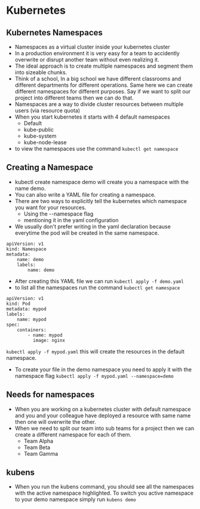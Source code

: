# Kubernetes

## Kubernetes Namespaces

- Namespaces as a virtual cluster inside your kubernetes cluster
- In a production environment it is very easy for a team to accidently overwrite or disrupt another team without even realizing it.
- The ideal approach is to create multiple namespaces and segment them into sizeable chunks.
- Think of a school, In a big school we have different classrooms and different departments for different operations. Same here we can create different namespaces for different purposes. Say if we want to split our project into different teams then we can do that.
- Namespaces are a way to divide cluster resources between multiple users (via resource quota)
- When you start kubernetes it starts with 4 default namespaces
    - Default
    - kube-public
    - kube-system
    - kube-node-lease
- to view the namespaces use the command `kubectl get namespace`

## Creating a Namespace

- kubectl create namespace demo will create you a namespace with the name demo.
- You can also write a YAML file for creating a namespace.
- There are two ways to explicitly tell the kubernetes which namespace you want for your resources.
  - Using the --namespace flag
  - mentioning it in the yaml configuration
- We usually don't prefer writing in the yaml declaration because everytime the pod will be created in the same namespace. 


```
apiVersion: v1
kind: Namespace
metadata:
    name: demo
    labels:
        name: demo
```
- After creating this YAML file we can run `kubectl apply -f demo.yaml`
- to list all the namespaces run the command `kubectl get namespace`

```
apiVersion: v1
kind: Pod
metadata: mypod
labels:
    name: mypod
spec:
    containers:
        - name: mypod
          image: nginx
```
`kubectl apply -f mypod.yaml` this will create the resources in the default namespace. 
- To create your file in the demo namespace you need to apply it with the namespace flag `kubectl apply -f mypod.yaml --namespace=demo`




## Needs for namespaces

- When you are working on a kubernetes cluster with default namespace and you and your colleague have deployed a resource with same name then one will overwrite the other.
- When we need to split our team into sub teams for a project then we can create a different namespace for each of them.
  - Team Alpha
  - Team Beta
  - Team Gamma



## kubens
- When you run the kubens command, you should see all the namespaces with the active namespace highlighted. To switch you active namespace to your demo namespace simply run `kubens demo`


